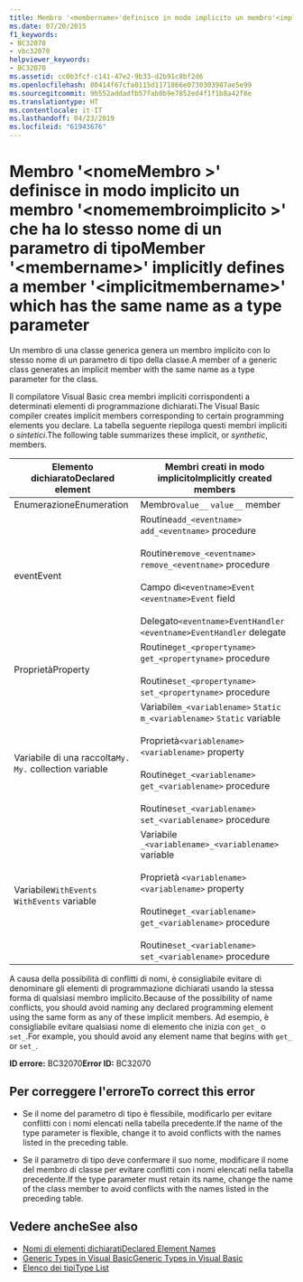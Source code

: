 ```yaml
---
title: Membro '<membername>'definisce in modo implicito un membro'<implicitmembername>' che ha lo stesso nome di un parametro di tipo
ms.date: 07/20/2015
f1_keywords:
- BC32070
- vbc32070
helpviewer_keywords:
- BC32070
ms.assetid: cc0b3fcf-c141-47e2-9b33-d2b91c8bf2d6
ms.openlocfilehash: 80414f67cfa0115d1171866e0730303987ae5e99
ms.sourcegitcommit: 9b552addadfb57fab0b9e7852ed4f1f1b8a42f8e
ms.translationtype: HT
ms.contentlocale: it-IT
ms.lasthandoff: 04/23/2019
ms.locfileid: "61943676"
---
```

# <a name="member-membername-implicitly-defines-a-member-implicitmembername-which-has-the-same-name-as-a-type-parameter"></a><span data-ttu-id="29f1b-102">Membro '\<nomeMembro >' definisce in modo implicito un membro '\<nomemembroimplicito >' che ha lo stesso nome di un parametro di tipo</span><span class="sxs-lookup"><span data-stu-id="29f1b-102">Member '\<membername>' implicitly defines a member '\<implicitmembername>' which has the same name as a type parameter</span></span>
<span data-ttu-id="29f1b-103">Un membro di una classe generica genera un membro implicito con lo stesso nome di un parametro di tipo della classe.</span><span class="sxs-lookup"><span data-stu-id="29f1b-103">A member of a generic class generates an implicit member with the same name as a type parameter for the class.</span></span>  
  
 <span data-ttu-id="29f1b-104">Il compilatore Visual Basic crea membri impliciti corrispondenti a determinati elementi di programmazione dichiarati.</span><span class="sxs-lookup"><span data-stu-id="29f1b-104">The Visual Basic compiler creates implicit members corresponding to certain programming elements you declare.</span></span> <span data-ttu-id="29f1b-105">La tabella seguente riepiloga questi membri impliciti o *sintetici*.</span><span class="sxs-lookup"><span data-stu-id="29f1b-105">The following table summarizes these implicit, or *synthetic*, members.</span></span>  
  
|<span data-ttu-id="29f1b-106">Elemento dichiarato</span><span class="sxs-lookup"><span data-stu-id="29f1b-106">Declared element</span></span>|<span data-ttu-id="29f1b-107">Membri creati in modo implicito</span><span class="sxs-lookup"><span data-stu-id="29f1b-107">Implicitly created members</span></span>|  
|----------------------|--------------------------------|  
|<span data-ttu-id="29f1b-108">Enumerazione</span><span class="sxs-lookup"><span data-stu-id="29f1b-108">Enumeration</span></span>|<span data-ttu-id="29f1b-109">Membro`value__` </span><span class="sxs-lookup"><span data-stu-id="29f1b-109">`value__` member</span></span>|  
|<span data-ttu-id="29f1b-110">event</span><span class="sxs-lookup"><span data-stu-id="29f1b-110">Event</span></span>|<span data-ttu-id="29f1b-111">Routine`add_<eventname>` </span><span class="sxs-lookup"><span data-stu-id="29f1b-111">`add_<eventname>` procedure</span></span><br /><br /> <span data-ttu-id="29f1b-112">Routine`remove_<eventname>` </span><span class="sxs-lookup"><span data-stu-id="29f1b-112">`remove_<eventname>` procedure</span></span><br /><br /> <span data-ttu-id="29f1b-113">Campo di`<eventname>Event` </span><span class="sxs-lookup"><span data-stu-id="29f1b-113">`<eventname>Event` field</span></span><br /><br /> <span data-ttu-id="29f1b-114">Delegato`<eventname>EventHandler` </span><span class="sxs-lookup"><span data-stu-id="29f1b-114">`<eventname>EventHandler` delegate</span></span>|  
|<span data-ttu-id="29f1b-115">Proprietà</span><span class="sxs-lookup"><span data-stu-id="29f1b-115">Property</span></span>|<span data-ttu-id="29f1b-116">Routine`get_<propertyname>` </span><span class="sxs-lookup"><span data-stu-id="29f1b-116">`get_<propertyname>` procedure</span></span><br /><br /> <span data-ttu-id="29f1b-117">Routine`set_<propertyname>` </span><span class="sxs-lookup"><span data-stu-id="29f1b-117">`set_<propertyname>` procedure</span></span>|  
|<span data-ttu-id="29f1b-118">Variabile di una raccolta`My.` </span><span class="sxs-lookup"><span data-stu-id="29f1b-118">`My.` collection variable</span></span>|<span data-ttu-id="29f1b-119">Variabile`m_<variablename>` `Static` </span><span class="sxs-lookup"><span data-stu-id="29f1b-119">`m_<variablename>` `Static` variable</span></span><br /><br /> <span data-ttu-id="29f1b-120">Proprietà`<variablename>` </span><span class="sxs-lookup"><span data-stu-id="29f1b-120">`<variablename>` property</span></span><br /><br /> <span data-ttu-id="29f1b-121">Routine`get_<variablename>` </span><span class="sxs-lookup"><span data-stu-id="29f1b-121">`get_<variablename>` procedure</span></span><br /><br /> <span data-ttu-id="29f1b-122">Routine`set_<variablename>` </span><span class="sxs-lookup"><span data-stu-id="29f1b-122">`set_<variablename>` procedure</span></span>|  
|<span data-ttu-id="29f1b-123">Variabile`WithEvents` </span><span class="sxs-lookup"><span data-stu-id="29f1b-123">`WithEvents` variable</span></span>|<span data-ttu-id="29f1b-124">Variabile `_<variablename>`</span><span class="sxs-lookup"><span data-stu-id="29f1b-124">`_<variablename>` variable</span></span><br /><br /> <span data-ttu-id="29f1b-125">Proprietà `<variablename>`</span><span class="sxs-lookup"><span data-stu-id="29f1b-125">`<variablename>` property</span></span><br /><br /> <span data-ttu-id="29f1b-126">Routine`get_<variablename>` </span><span class="sxs-lookup"><span data-stu-id="29f1b-126">`get_<variablename>` procedure</span></span><br /><br /> <span data-ttu-id="29f1b-127">Routine`set_<variablename>` </span><span class="sxs-lookup"><span data-stu-id="29f1b-127">`set_<variablename>` procedure</span></span>|  
  
 <span data-ttu-id="29f1b-128">A causa della possibilità di conflitti di nomi, è consigliabile evitare di denominare gli elementi di programmazione dichiarati usando la stessa forma di qualsiasi membro implicito.</span><span class="sxs-lookup"><span data-stu-id="29f1b-128">Because of the possibility of name conflicts, you should avoid naming any declared programming element using the same form as any of these implicit members.</span></span> <span data-ttu-id="29f1b-129">Ad esempio, è consigliabile evitare qualsiasi nome di elemento che inizia con `get_` o `set_`.</span><span class="sxs-lookup"><span data-stu-id="29f1b-129">For example, you should avoid any element name that begins with `get_` or `set_`.</span></span>  
  
 <span data-ttu-id="29f1b-130">**ID errore:** BC32070</span><span class="sxs-lookup"><span data-stu-id="29f1b-130">**Error ID:** BC32070</span></span>  
  
## <a name="to-correct-this-error"></a><span data-ttu-id="29f1b-131">Per correggere l'errore</span><span class="sxs-lookup"><span data-stu-id="29f1b-131">To correct this error</span></span>  
  
- <span data-ttu-id="29f1b-132">Se il nome del parametro di tipo è flessibile, modificarlo per evitare conflitti con i nomi elencati nella tabella precedente.</span><span class="sxs-lookup"><span data-stu-id="29f1b-132">If the name of the type parameter is flexible, change it to avoid conflicts with the names listed in the preceding table.</span></span>  
  
- <span data-ttu-id="29f1b-133">Se il parametro di tipo deve confermare il suo nome, modificare il nome del membro di classe per evitare conflitti con i nomi elencati nella tabella precedente.</span><span class="sxs-lookup"><span data-stu-id="29f1b-133">If the type parameter must retain its name, change the name of the class member to avoid conflicts with the names listed in the preceding table.</span></span>  
  
## <a name="see-also"></a><span data-ttu-id="29f1b-134">Vedere anche</span><span class="sxs-lookup"><span data-stu-id="29f1b-134">See also</span></span>

- [<span data-ttu-id="29f1b-135">Nomi di elementi dichiarati</span><span class="sxs-lookup"><span data-stu-id="29f1b-135">Declared Element Names</span></span>](../../visual-basic/programming-guide/language-features/declared-elements/declared-element-names.md)
- [<span data-ttu-id="29f1b-136">Generic Types in Visual Basic</span><span class="sxs-lookup"><span data-stu-id="29f1b-136">Generic Types in Visual Basic</span></span>](../../visual-basic/programming-guide/language-features/data-types/generic-types.md)
- [<span data-ttu-id="29f1b-137">Elenco dei tipi</span><span class="sxs-lookup"><span data-stu-id="29f1b-137">Type List</span></span>](../../visual-basic/language-reference/statements/type-list.md)
